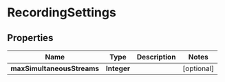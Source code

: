 
# RecordingSettings

## Properties
Name | Type | Description | Notes
------------ | ------------- | ------------- | -------------
**maxSimultaneousStreams** | **Integer** |  |  [optional]



